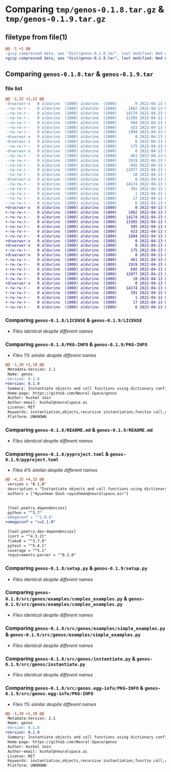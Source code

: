 # Comparing `tmp/genos-0.1.8.tar.gz` & `tmp/genos-0.1.9.tar.gz`

## filetype from file(1)

```diff
@@ -1 +1 @@
-gzip compressed data, was "dist/genos-0.1.8.tar", last modified: Wed Apr 13 06:34:38 2022, max compression
+gzip compressed data, was "dist/genos-0.1.9.tar", last modified: Wed Apr 13 07:14:35 2022, max compression
```

## Comparing `genos-0.1.8.tar` & `genos-0.1.9.tar`

### file list

```diff
@@ -1,22 +1,22 @@
-drwxrwxr-x   0 aldurino  (1000) aldurino  (1000)        0 2022-04-13 06:34:38.000000 genos-0.1.8/
--rw-rw-r--   0 aldurino  (1000) aldurino  (1000)     1062 2022-04-13 06:12:36.000000 genos-0.1.8/LICENSE
--rw-rw-r--   0 aldurino  (1000) aldurino  (1000)    14174 2022-04-13 06:34:38.000000 genos-0.1.8/PKG-INFO
--rw-rw-r--   0 aldurino  (1000) aldurino  (1000)    13365 2022-04-13 06:12:36.000000 genos-0.1.8/README.md
--rw-rw-r--   0 aldurino  (1000) aldurino  (1000)      584 2022-04-13 06:12:36.000000 genos-0.1.8/pyproject.toml
--rw-rw-r--   0 aldurino  (1000) aldurino  (1000)      433 2022-04-13 06:34:38.000000 genos-0.1.8/setup.cfg
--rw-rw-r--   0 aldurino  (1000) aldurino  (1000)     1894 2022-04-13 06:12:36.000000 genos-0.1.8/setup.py
-drwxrwxr-x   0 aldurino  (1000) aldurino  (1000)        0 2022-04-13 06:34:38.000000 genos-0.1.8/src/
-drwxrwxr-x   0 aldurino  (1000) aldurino  (1000)        0 2022-04-13 06:34:38.000000 genos-0.1.8/src/genos/
--rw-rw-r--   0 aldurino  (1000) aldurino  (1000)      175 2022-04-13 06:12:36.000000 genos-0.1.8/src/genos/__init__.py
-drwxrwxr-x   0 aldurino  (1000) aldurino  (1000)        0 2022-04-13 06:34:38.000000 genos-0.1.8/src/genos/examples/
--rw-rw-r--   0 aldurino  (1000) aldurino  (1000)      461 2022-04-13 06:12:36.000000 genos-0.1.8/src/genos/examples/__init__.py
--rw-rw-r--   0 aldurino  (1000) aldurino  (1000)     1919 2022-04-13 06:12:36.000000 genos-0.1.8/src/genos/examples/complex_examples.py
--rw-rw-r--   0 aldurino  (1000) aldurino  (1000)      692 2022-04-13 06:12:36.000000 genos-0.1.8/src/genos/examples/simple_examples.py
--rw-rw-r--   0 aldurino  (1000) aldurino  (1000)    12977 2022-04-13 06:12:36.000000 genos-0.1.8/src/genos/instantiate.py
--rw-rw-r--   0 aldurino  (1000) aldurino  (1000)       18 2022-04-13 06:19:25.000000 genos-0.1.8/src/genos/version.py
-drwxrwxr-x   0 aldurino  (1000) aldurino  (1000)        0 2022-04-13 06:34:38.000000 genos-0.1.8/src/genos.egg-info/
--rw-rw-r--   0 aldurino  (1000) aldurino  (1000)    14174 2022-04-13 06:34:38.000000 genos-0.1.8/src/genos.egg-info/PKG-INFO
--rw-rw-r--   0 aldurino  (1000) aldurino  (1000)      391 2022-04-13 06:34:38.000000 genos-0.1.8/src/genos.egg-info/SOURCES.txt
--rw-rw-r--   0 aldurino  (1000) aldurino  (1000)        1 2022-04-13 06:34:38.000000 genos-0.1.8/src/genos.egg-info/dependency_links.txt
--rw-rw-r--   0 aldurino  (1000) aldurino  (1000)       17 2022-04-13 06:34:38.000000 genos-0.1.8/src/genos.egg-info/requires.txt
--rw-rw-r--   0 aldurino  (1000) aldurino  (1000)        6 2022-04-13 06:34:38.000000 genos-0.1.8/src/genos.egg-info/top_level.txt
+drwxrwxr-x   0 aldurino  (1000) aldurino  (1000)        0 2022-04-13 07:14:35.000000 genos-0.1.9/
+-rw-rw-r--   0 aldurino  (1000) aldurino  (1000)     1062 2022-04-13 06:12:36.000000 genos-0.1.9/LICENSE
+-rw-rw-r--   0 aldurino  (1000) aldurino  (1000)    14174 2022-04-13 07:14:35.000000 genos-0.1.9/PKG-INFO
+-rw-rw-r--   0 aldurino  (1000) aldurino  (1000)    13365 2022-04-13 06:12:36.000000 genos-0.1.9/README.md
+-rw-rw-r--   0 aldurino  (1000) aldurino  (1000)      585 2022-04-13 06:52:03.000000 genos-0.1.9/pyproject.toml
+-rw-rw-r--   0 aldurino  (1000) aldurino  (1000)      433 2022-04-13 07:14:35.000000 genos-0.1.9/setup.cfg
+-rw-rw-r--   0 aldurino  (1000) aldurino  (1000)     1894 2022-04-13 06:12:36.000000 genos-0.1.9/setup.py
+drwxrwxr-x   0 aldurino  (1000) aldurino  (1000)        0 2022-04-13 07:14:35.000000 genos-0.1.9/src/
+drwxrwxr-x   0 aldurino  (1000) aldurino  (1000)        0 2022-04-13 07:14:35.000000 genos-0.1.9/src/genos/
+-rw-rw-r--   0 aldurino  (1000) aldurino  (1000)      175 2022-04-13 06:12:36.000000 genos-0.1.9/src/genos/__init__.py
+drwxrwxr-x   0 aldurino  (1000) aldurino  (1000)        0 2022-04-13 07:14:35.000000 genos-0.1.9/src/genos/examples/
+-rw-rw-r--   0 aldurino  (1000) aldurino  (1000)      461 2022-04-13 06:12:36.000000 genos-0.1.9/src/genos/examples/__init__.py
+-rw-rw-r--   0 aldurino  (1000) aldurino  (1000)     1919 2022-04-13 06:12:36.000000 genos-0.1.9/src/genos/examples/complex_examples.py
+-rw-rw-r--   0 aldurino  (1000) aldurino  (1000)      692 2022-04-13 06:12:36.000000 genos-0.1.9/src/genos/examples/simple_examples.py
+-rw-rw-r--   0 aldurino  (1000) aldurino  (1000)    12977 2022-04-13 06:12:36.000000 genos-0.1.9/src/genos/instantiate.py
+-rw-rw-r--   0 aldurino  (1000) aldurino  (1000)       18 2022-04-13 07:13:45.000000 genos-0.1.9/src/genos/version.py
+drwxrwxr-x   0 aldurino  (1000) aldurino  (1000)        0 2022-04-13 07:14:35.000000 genos-0.1.9/src/genos.egg-info/
+-rw-rw-r--   0 aldurino  (1000) aldurino  (1000)    14174 2022-04-13 07:14:35.000000 genos-0.1.9/src/genos.egg-info/PKG-INFO
+-rw-rw-r--   0 aldurino  (1000) aldurino  (1000)      391 2022-04-13 07:14:35.000000 genos-0.1.9/src/genos.egg-info/SOURCES.txt
+-rw-rw-r--   0 aldurino  (1000) aldurino  (1000)        1 2022-04-13 07:14:35.000000 genos-0.1.9/src/genos.egg-info/dependency_links.txt
+-rw-rw-r--   0 aldurino  (1000) aldurino  (1000)       17 2022-04-13 07:14:35.000000 genos-0.1.9/src/genos.egg-info/requires.txt
+-rw-rw-r--   0 aldurino  (1000) aldurino  (1000)        6 2022-04-13 07:14:35.000000 genos-0.1.9/src/genos.egg-info/top_level.txt
```

### Comparing `genos-0.1.8/LICENSE` & `genos-0.1.9/LICENSE`

 * *Files identical despite different names*

### Comparing `genos-0.1.8/PKG-INFO` & `genos-0.1.9/PKG-INFO`

 * *Files 1% similar despite different names*

```diff
@@ -1,10 +1,10 @@
 Metadata-Version: 2.1
 Name: genos
-Version: 0.1.8
+Version: 0.1.9
 Summary: Instantiate objects and call functions using dictionary configs in Python using Genos.
 Home-page: https://github.com/Neural-Space/genos
 Author: Kushal Jain
 Author-email: kushal@neuralspace.ai
 License: MIT
 Keywords: instantiation,objects,recursive instantiation,functio call,config instantiate
 Platform: UNKNOWN
```

### Comparing `genos-0.1.8/README.md` & `genos-0.1.9/README.md`

 * *Files identical despite different names*

### Comparing `genos-0.1.8/pyproject.toml` & `genos-0.1.9/pyproject.toml`

 * *Files 4% similar despite different names*

```diff
@@ -4,15 +4,15 @@
 version = "0.1.0"
 description = "Instantiate objects and call functions using dictionary configs in Python using Genos."
 authors = ["Ayushman Dash <ayushman@neuralspace.ai>"]
 
 
 [tool.poetry.dependencies]
 python = "^3.7"
-omegaconf = "^2.0.4"
+omegaconf = ">=2.1.0"
 
 [tool.poetry.dev-dependencies]
 isort = "^4.3.21"
 flake8 = "^3.7.9"
 pytest = "^5.4.1"
 coverage = "^5.1"
 requirements-parser = "^0.2.0"
```

### Comparing `genos-0.1.8/setup.py` & `genos-0.1.9/setup.py`

 * *Files identical despite different names*

### Comparing `genos-0.1.8/src/genos/examples/complex_examples.py` & `genos-0.1.9/src/genos/examples/complex_examples.py`

 * *Files identical despite different names*

### Comparing `genos-0.1.8/src/genos/examples/simple_examples.py` & `genos-0.1.9/src/genos/examples/simple_examples.py`

 * *Files identical despite different names*

### Comparing `genos-0.1.8/src/genos/instantiate.py` & `genos-0.1.9/src/genos/instantiate.py`

 * *Files identical despite different names*

### Comparing `genos-0.1.8/src/genos.egg-info/PKG-INFO` & `genos-0.1.9/src/genos.egg-info/PKG-INFO`

 * *Files 1% similar despite different names*

```diff
@@ -1,10 +1,10 @@
 Metadata-Version: 2.1
 Name: genos
-Version: 0.1.8
+Version: 0.1.9
 Summary: Instantiate objects and call functions using dictionary configs in Python using Genos.
 Home-page: https://github.com/Neural-Space/genos
 Author: Kushal Jain
 Author-email: kushal@neuralspace.ai
 License: MIT
 Keywords: instantiation,objects,recursive instantiation,functio call,config instantiate
 Platform: UNKNOWN
```

